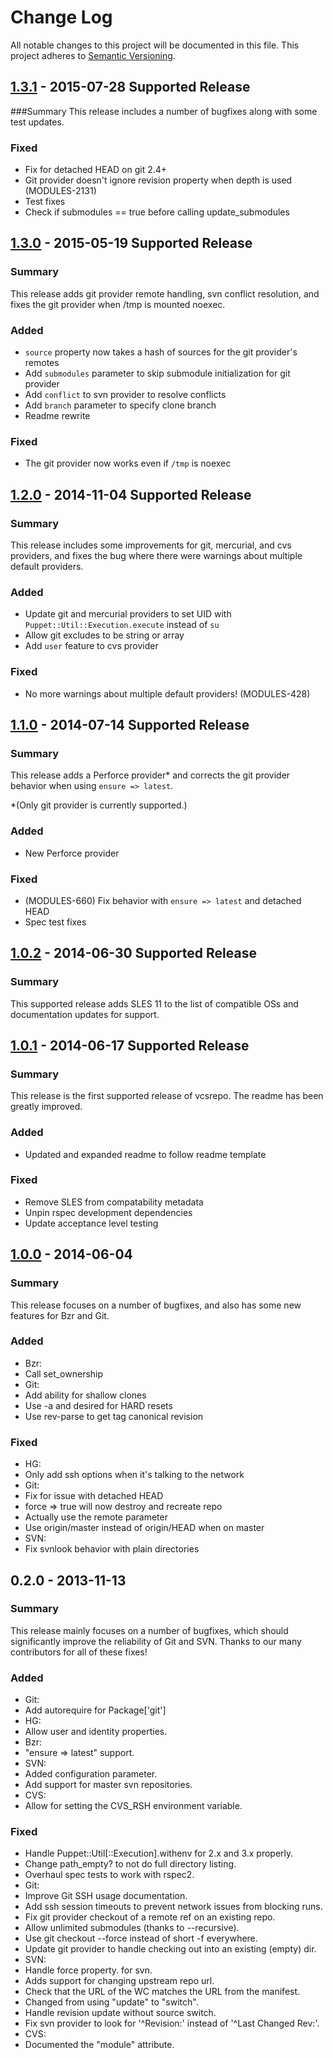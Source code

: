 # Change Log
All notable changes to this project will be documented in this file. This project adheres to [Semantic Versioning](http://semver.org/).

## [1.3.1] - 2015-07-28 Supported Release
###Summary
This release includes a number of bugfixes along with some test updates.

### Fixed
- Fix for detached HEAD on git 2.4+
- Git provider doesn't ignore revision property when depth is used (MODULES-2131)
- Test fixes
- Check if submodules == true before calling update_submodules

## [1.3.0] - 2015-05-19 Supported Release
### Summary
This release adds git provider remote handling, svn conflict resolution, and fixes the git provider when /tmp is mounted noexec.

### Added
- `source` property now takes a hash of sources for the git provider's remotes
- Add `submodules` parameter to skip submodule initialization for git provider
- Add `conflict` to svn provider to resolve conflicts
- Add `branch` parameter to specify clone branch
- Readme rewrite

### Fixed
- The git provider now works even if `/tmp` is noexec

## [1.2.0] - 2014-11-04 Supported Release
### Summary
This release includes some improvements for git, mercurial, and cvs providers, and fixes the bug where there were warnings about multiple default providers.

### Added
- Update git and mercurial providers to set UID with `Puppet::Util::Execution.execute` instead of `su`
- Allow git excludes to be string or array
- Add `user` feature to cvs provider

### Fixed
- No more warnings about multiple default providers! (MODULES-428)

## [1.1.0] - 2014-07-14 Supported Release
### Summary
This release adds a Perforce provider\* and corrects the git provider behavior
when using `ensure => latest`.

\*(Only git provider is currently supported.)

### Added
- New Perforce provider

### Fixed
- (MODULES-660) Fix behavior with `ensure => latest` and detached HEAD
- Spec test fixes

## [1.0.2] - 2014-06-30 Supported Release
### Summary
This supported release adds SLES 11 to the list of compatible OSs and
documentation updates for support.

## [1.0.1] - 2014-06-17 Supported Release
### Summary
This release is the first supported release of vcsrepo. The readme has been
greatly improved.

### Added
- Updated and expanded readme to follow readme template

### Fixed
- Remove SLES from compatability metadata
- Unpin rspec development dependencies
- Update acceptance level testing

## [1.0.0] - 2014-06-04
### Summary

This release focuses on a number of bugfixes, and also has some
new features for Bzr and Git.

### Added
- Bzr:
 - Call set_ownership
- Git:
 - Add ability for shallow clones
 - Use -a and desired for HARD resets
 - Use rev-parse to get tag canonical revision

### Fixed
- HG:
 - Only add ssh options when it's talking to the network
- Git:
 - Fix for issue with detached HEAD
 - force => true will now destroy and recreate repo
 - Actually use the remote parameter
 - Use origin/master instead of origin/HEAD when on master
- SVN:
 - Fix svnlook behavior with plain directories

## 0.2.0 - 2013-11-13
### Summary

This release mainly focuses on a number of bugfixes, which should
significantly improve the reliability of Git and SVN.  Thanks to
our many contributors for all of these fixes!

### Added
- Git:
 - Add autorequire for Package['git']
- HG:
 - Allow user and identity properties.
- Bzr:
 - "ensure => latest" support.
- SVN:
 - Added configuration parameter.
 - Add support for master svn repositories.
- CVS:
 - Allow for setting the CVS_RSH environment variable.

### Fixed
- Handle Puppet::Util[::Execution].withenv for 2.x and 3.x properly.
- Change path_empty? to not do full directory listing.
- Overhaul spec tests to work with rspec2.
- Git:
 - Improve Git SSH usage documentation.
 - Add ssh session timeouts to prevent network issues from blocking runs.
 - Fix git provider checkout of a remote ref on an existing repo.
 - Allow unlimited submodules (thanks to --recursive).
 - Use git checkout --force instead of short -f everywhere.
 - Update git provider to handle checking out into an existing (empty) dir.
- SVN:
 - Handle force property. for svn.
 - Adds support for changing upstream repo url.
 - Check that the URL of the WC matches the URL from the manifest.
 - Changed from using "update" to "switch".
 - Handle revision update without source switch.
 - Fix svn provider to look for '^Revision:' instead of '^Last Changed Rev:'.
- CVS:
 - Documented the "module" attribute.

[1.3.1]: https://github.com/puppetlabs/puppetlabs-vcsrepo/compare/1.3.0...1.3.1
[1.3.0]: https://github.com/puppetlabs/puppetlabs-vcsrepo/compare/1.2.0...1.3.0
[1.2.0]: https://github.com/puppetlabs/puppetlabs-vcsrepo/compare/1.1.0...1.2.0
[1.1.0]: https://github.com/puppetlabs/puppetlabs-vcsrepo/compare/1.0.2...1.1.0
[1.0.2]: https://github.com/puppetlabs/puppetlabs-vcsrepo/compare/1.0.1...1.0.2
[1.0.1]: https://github.com/puppetlabs/puppetlabs-vcsrepo/compare/1.0.0...1.0.1
[1.0.0]: https://github.com/puppetlabs/puppetlabs-vcsrepo/compare/0.2.0...1.0.0
